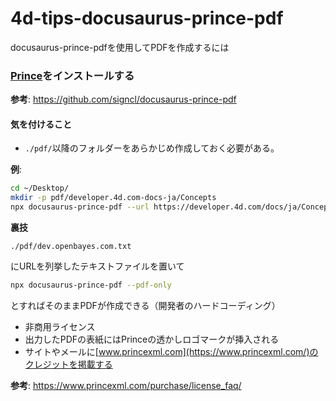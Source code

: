 # 4d-tips-docusaurus-prince-pdf
docusaurus-prince-pdfを使用してPDFを作成するには

### [Prince](https://www.princexml.com/download/)をインストールする

**参考**: https://github.com/signcl/docusaurus-prince-pdf

#### 気を付けること

* `./pdf/`以降のフォルダーをあらかじめ作成しておく必要がある。

**例**:

```sh
cd ~/Desktop/
mkdir -p pdf/developer.4d.com-docs-ja/Concepts
npx docusaurus-prince-pdf --url https://developer.4d.com/docs/ja/Concepts/error-handling.html --selector 'div.docs-prevnext > a.docs-next' --output doc.pdf
```

**裏技**

```
./pdf/dev.openbayes.com.txt
```

にURLを列挙したテキストファイルを置いて

```sh
npx docusaurus-prince-pdf --pdf-only 
```

とすればそのままPDFが作成できる（開発者のハードコーディング）

* 非商用ライセンス
* 出力したPDFの表紙にはPrinceの透かしロゴマークが挿入される
* サイトやメールに[www.princexml.com](https://www.princexml.com/)のクレジットを掲載する

**参考**: https://www.princexml.com/purchase/license_faq/

